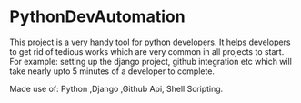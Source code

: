 # PythonDevAutomation

This project is a very handy tool for python developers. It helps developers to get rid of tedious works which are very common in all projects to start. For example: setting up the django project, github integration etc which will take nearly upto 5 minutes of a developer to complete.


Made use of: Python ,Django ,Github Api, Shell Scripting.
